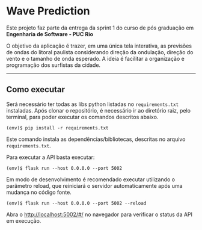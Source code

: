 # Wave Prediction

Este projeto faz parte da entrega da sprint 1 do curso de pós graduação em **Engenharia de Software - PUC Rio** 

O objetivo da aplicação é trazer, em uma única tela interativa, as previsões de ondas do litoral paulista considerando direção da ondulação, direção do vento e o tamanho de onda esperado. A ideia é facilitar a organização e programação dos surfistas da cidade. 

---
## Como executar 


Será necessário ter todas as libs python listadas no `requirements.txt` instaladas.
Após clonar o repositório, é necessário ir ao diretório raiz, pelo terminal, para poder executar os comandos descritos abaixo.

```
(env)$ pip install -r requirements.txt
```

Este comando instala as dependências/bibliotecas, descritas no arquivo `requirements.txt`.

Para executar a API  basta executar:

```
(env)$ flask run --host 0.0.0.0 --port 5002
```

Em modo de desenvolvimento é recomendado executar utilizando o parâmetro reload, que reiniciará o servidor
automaticamente após uma mudança no código fonte. 

```
(env)$ flask run --host 0.0.0.0 --port 5002 --reload
```

Abra o [http://localhost:5002/#/](http://localhost:5000/#/) no navegador para verificar o status da API em execução.
